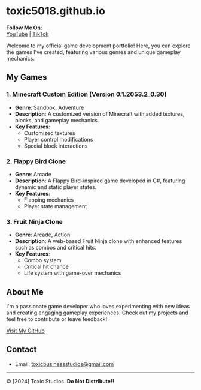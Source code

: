 # toxic5018.github.io

**Follow Me On**:  
[YouTube](https://www.youtube.com/@toxic5018.3) | [TikTok](https://www.tiktok.com/@toxic5018yt)

Welcome to my official game development portfolio! Here, you can explore the games I've created, featuring various genres and unique gameplay mechanics.

## My Games

### 1. Minecraft Custom Edition (Version 0.1.2053.2_0.30)
- **Genre**: Sandbox, Adventure
- **Description**: A customized version of Minecraft with added textures, blocks, and gameplay mechanics.
- **Key Features**:
  - Customized textures
  - Player control modifications
  - Special block interactions

### 2. Flappy Bird Clone
- **Genre**: Arcade
- **Description**: A Flappy Bird-inspired game developed in C#, featuring dynamic and static player states.
- **Key Features**:
  - Flapping mechanics
  - Player state management

### 3. Fruit Ninja Clone
- **Genre**: Arcade, Action
- **Description**: A web-based Fruit Ninja clone with enhanced features such as combos and critical hits.
- **Key Features**:
  - Combo system
  - Critical hit chance
  - Life system with game-over mechanics

## About Me
I'm a passionate game developer who loves experimenting with new ideas and creating engaging gameplay experiences. Check out my projects and feel free to contribute or leave feedback!

[Visit My GitHub](https://github.com/toxic5018)

## Contact
- Email: toxicbusinessstudios@gmail.com

---

© [2024] Toxic Studios. **Do Not Distribute!!**
